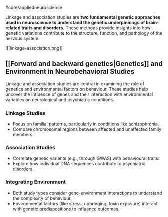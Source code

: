 #core/appliedneuroscience

Linkage and association studies are **two fundamental genetic approaches used in neuroscience to understand the genetic underpinnings of brain-related traits and disorders.** These methods provide insights into how genetic variations contribute to the structure, function, and pathology of the nervous system.

![[linkage-association.png]]

## [[Forward and backward genetics|Genetics]] and Environment in Neurobehavioral Studies

Linkage and association studies are central in examining the role of genetics and environmental factors on behaviour. These studies help uncover the influence of genes and their interaction with environmental variables on neurological and psychiatric conditions.

### Linkage Studies

- Focus on familial patterns, particularly in conditions like schizophrenia.
- Compare chromosomal regions between affected and unaffected family members.

### Association Studies

- Correlate genetic variants (e.g., through GWAS) with behavioural traits.
- Explore how individual DNA sequences contribute to psychiatric disorders.

### Integrating Environment

- Both study types consider gene-environment interactions to understand the complexity of behaviour.
- Environmental factors (like stress, upbringing, toxin exposure) interact with genetic predispositions to influence outcomes.
